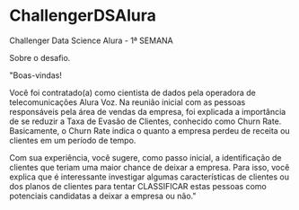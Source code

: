 # ChallengerDSAlura
Challenger Data Science Alura - 1ª SEMANA

Sobre o desafio.

"Boas-vindas!

Você foi contratado(a) como cientista de dados pela operadora de telecomunicações Alura Voz. Na reunião inicial com as pessoas responsáveis pela área de vendas da empresa, foi explicada a importância de se reduzir a Taxa de Evasão de Clientes, conhecido como Churn Rate. Basicamente, o Churn Rate indica o quanto a empresa perdeu de receita ou clientes em um período de tempo.

Com sua experiência, você sugere, como passo inicial, a identificação de clientes que teriam uma maior chance de deixar a empresa. Para isso, você explica que é interessante investigar algumas características de clientes ou dos planos de clientes para tentar CLASSIFICAR estas pessoas como potenciais candidatas a deixar a empresa ou não."
